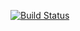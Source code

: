 [![Build Status](https://travis-ci.com/k1dik/lab04.svg?branch=main)](https://travis-ci.com/k1dik/lab04)
